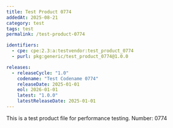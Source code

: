 ```yaml
---
title: Test Product 0774
addedAt: 2025-08-21
category: test
tags: test
permalink: /test-product-0774

identifiers:
  - cpe: cpe:2.3:a:testvendor:test_product_0774
  - purl: pkg:generic/test_product_0774@1.0.0

releases:
  - releaseCycle: "1.0"
    codename: "Test Codename 0774"
    releaseDate: 2025-01-01
    eol: 2026-01-01
    latest: "1.0.0"
    latestReleaseDate: 2025-01-01
---
```


This is a test product file for performance testing. Number: 0774
